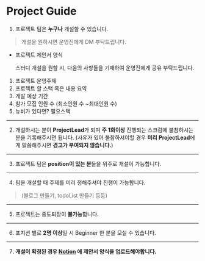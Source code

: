 # Project Guide

1. 프로젝트 팀은 **누구나** 개설할 수 있습니다.

> 개설을 원하시면 운영진에게 DM 부탁드립니다.
>
- 프로젝트 제안서 양식

  스터디 개설을 원할 시, 다음의 사항들을 기재하여 운영진에게 공유 부탁드립니다.

1. 프로젝트 운영주제
2. 프로젝트 할 스택 혹은 내용 요약
3. 개발 예상 기간
4. 참가 모집 인원 수 (최소인원 수 ~최대인원 수)
5. 뉴비가 있다면? 필요스택

---

2. 개설하시는 분이 **ProjectLead**가 되며 **주 1회이상** 진행되는 스크럼에 불참하시는 분을 기록해주시면 됩니다. (사유가 있어 불참하셔야할 경우 **미리** **ProjectLead**에게 말씀해주시면 **경고가 부여되지 않습니다.**)

---

3. 프로젝트 팀은 **position이 있는 분**들을 위주로 개설이 가능합니다.

---

4. 팀을 개설할 때 주제를 미리 정해주셔야 진행이 가능합니다.

> (블로그 만들기, todoList 만들기 등등)
>

 ---

5. 프로젝트는 중도퇴장이 **불가능**합니다.

---

6. 포지션 별로 **2명 이상**일 시 Beginner 한 분을 모실 수 있습니다.

---

7. **개설이 확정된 경우 [Notion](https://www.notion.so/Project-251d2ea9f354421b9b45c89fc10d13d0) 에 제안서 양식을 업로드해야합니다.**
